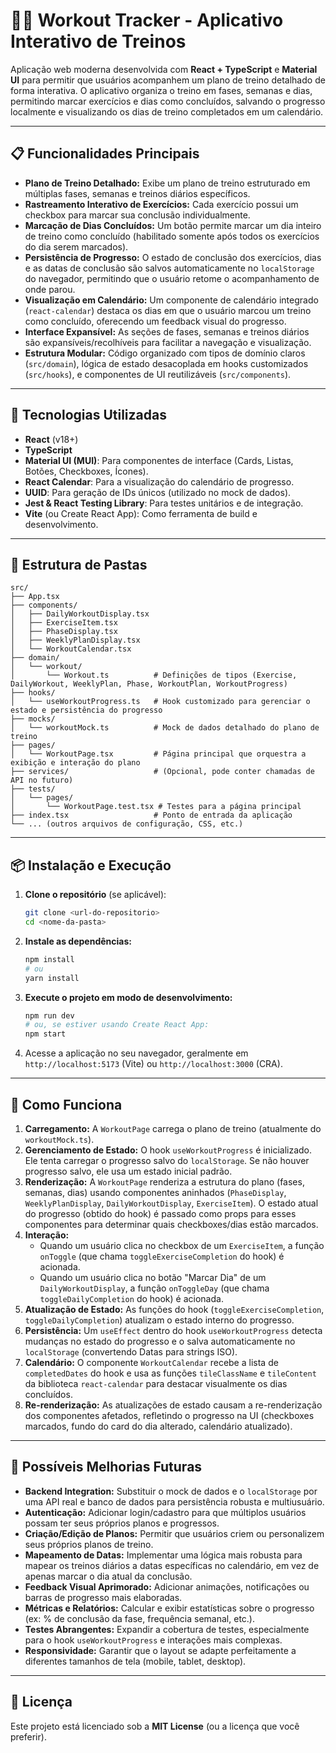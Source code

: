 # 🏋️‍♀️ Workout Tracker - Aplicativo Interativo de Treinos

Aplicação web moderna desenvolvida com **React + TypeScript** e **Material UI** para permitir que usuários acompanhem um plano de treino detalhado de forma interativa. O aplicativo organiza o treino em fases, semanas e dias, permitindo marcar exercícios e dias como concluídos, salvando o progresso localmente e visualizando os dias de treino completados em um calendário.

---

## 📋 Funcionalidades Principais

*   **Plano de Treino Detalhado:** Exibe um plano de treino estruturado em múltiplas fases, semanas e treinos diários específicos.
*   **Rastreamento Interativo de Exercícios:** Cada exercício possui um checkbox para marcar sua conclusão individualmente.
*   **Marcação de Dias Concluídos:** Um botão permite marcar um dia inteiro de treino como concluído (habilitado somente após todos os exercícios do dia serem marcados).
*   **Persistência de Progresso:** O estado de conclusão dos exercícios, dias e as datas de conclusão são salvos automaticamente no `localStorage` do navegador, permitindo que o usuário retome o acompanhamento de onde parou.
*   **Visualização em Calendário:** Um componente de calendário integrado (`react-calendar`) destaca os dias em que o usuário marcou um treino como concluído, oferecendo um feedback visual do progresso.
*   **Interface Expansível:** As seções de fases, semanas e treinos diários são expansíveis/recolhíveis para facilitar a navegação e visualização.
*   **Estrutura Modular:** Código organizado com tipos de domínio claros (`src/domain`), lógica de estado desacoplada em hooks customizados (`src/hooks`), e componentes de UI reutilizáveis (`src/components`).

---

## 🚀 Tecnologias Utilizadas

*   **React** (v18+)
*   **TypeScript**
*   **Material UI (MUI)**: Para componentes de interface (Cards, Listas, Botões, Checkboxes, Ícones).
*   **React Calendar**: Para a visualização do calendário de progresso.
*   **UUID**: Para geração de IDs únicos (utilizado no mock de dados).
*   **Jest & React Testing Library**: Para testes unitários e de integração.
*   **Vite** (ou Create React App): Como ferramenta de build e desenvolvimento.

---

## 📁 Estrutura de Pastas

```
src/
├── App.tsx                     
├── components/
│   ├── DailyWorkoutDisplay.tsx
│   ├── ExerciseItem.tsx       
│   ├── PhaseDisplay.tsx
│   ├── WeeklyPlanDisplay.tsx
│   └── WorkoutCalendar.tsx     
├── domain/
│   └── workout/
│       └── Workout.ts          # Definições de tipos (Exercise, DailyWorkout, WeeklyPlan, Phase, WorkoutPlan, WorkoutProgress)
├── hooks/
│   └── useWorkoutProgress.ts   # Hook customizado para gerenciar o estado e persistência do progresso
├── mocks/
│   └── workoutMock.ts          # Mock de dados detalhado do plano de treino
├── pages/
│   └── WorkoutPage.tsx         # Página principal que orquestra a exibição e interação do plano
├── services/                   # (Opcional, pode conter chamadas de API no futuro)
├── tests/
│   └── pages/
│       └── WorkoutPage.test.tsx # Testes para a página principal
├── index.tsx                   # Ponto de entrada da aplicação
└── ... (outros arquivos de configuração, CSS, etc.)
```

---

## 📦 Instalação e Execução

1.  **Clone o repositório** (se aplicável):
    ```bash
    git clone <url-do-repositorio>
    cd <nome-da-pasta>
    ```
2.  **Instale as dependências:**
    ```bash
    npm install
    # ou
    yarn install
    ```
3.  **Execute o projeto em modo de desenvolvimento:**
    ```bash
    npm run dev
    # ou, se estiver usando Create React App:
    npm start
    ```
4.  Acesse a aplicação no seu navegador, geralmente em `http://localhost:5173` (Vite) ou `http://localhost:3000` (CRA).

---

## 🔧 Como Funciona

1.  **Carregamento:** A `WorkoutPage` carrega o plano de treino (atualmente do `workoutMock.ts`).
2.  **Gerenciamento de Estado:** O hook `useWorkoutProgress` é inicializado. Ele tenta carregar o progresso salvo do `localStorage`. Se não houver progresso salvo, ele usa um estado inicial padrão.
3.  **Renderização:** A `WorkoutPage` renderiza a estrutura do plano (fases, semanas, dias) usando componentes aninhados (`PhaseDisplay`, `WeeklyPlanDisplay`, `DailyWorkoutDisplay`, `ExerciseItem`). O estado atual do progresso (obtido do hook) é passado como props para esses componentes para determinar quais checkboxes/dias estão marcados.
4.  **Interação:**
    *   Quando um usuário clica no checkbox de um `ExerciseItem`, a função `onToggle` (que chama `toggleExerciseCompletion` do hook) é acionada.
    *   Quando um usuário clica no botão "Marcar Dia" de um `DailyWorkoutDisplay`, a função `onToggleDay` (que chama `toggleDailyCompletion` do hook) é acionada.
5.  **Atualização de Estado:** As funções do hook (`toggleExerciseCompletion`, `toggleDailyCompletion`) atualizam o estado interno do progresso.
6.  **Persistência:** Um `useEffect` dentro do hook `useWorkoutProgress` detecta mudanças no estado do progresso e o salva automaticamente no `localStorage` (convertendo Datas para strings ISO).
7.  **Calendário:** O componente `WorkoutCalendar` recebe a lista de `completedDates` do hook e usa as funções `tileClassName` e `tileContent` da biblioteca `react-calendar` para destacar visualmente os dias concluídos.
8.  **Re-renderização:** As atualizações de estado causam a re-renderização dos componentes afetados, refletindo o progresso na UI (checkboxes marcados, fundo do card do dia alterado, calendário atualizado).

---

## 📌 Possíveis Melhorias Futuras

*   **Backend Integration:** Substituir o mock de dados e o `localStorage` por uma API real e banco de dados para persistência robusta e multiusuário.
*   **Autenticação:** Adicionar login/cadastro para que múltiplos usuários possam ter seus próprios planos e progressos.
*   **Criação/Edição de Planos:** Permitir que usuários criem ou personalizem seus próprios planos de treino.
*   **Mapeamento de Datas:** Implementar uma lógica mais robusta para mapear os treinos diários a datas específicas no calendário, em vez de apenas marcar o dia atual da conclusão.
*   **Feedback Visual Aprimorado:** Adicionar animações, notificações ou barras de progresso mais elaboradas.
*   **Métricas e Relatórios:** Calcular e exibir estatísticas sobre o progresso (ex: % de conclusão da fase, frequência semanal, etc.).
*   **Testes Abrangentes:** Expandir a cobertura de testes, especialmente para o hook `useWorkoutProgress` e interações mais complexas.
*   **Responsividade:** Garantir que o layout se adapte perfeitamente a diferentes tamanhos de tela (mobile, tablet, desktop).

---

## 📄 Licença

Este projeto está licenciado sob a **MIT License** (ou a licença que você preferir).